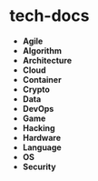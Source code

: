 # tech-docs

- **Agile**
- **Algorithm**
- **Architecture**
- **Cloud**
- **Container**
- **Crypto**
- **Data**
- **DevOps**
- **Game**
- **Hacking**
- **Hardware**
- **Language**
- **OS**
- **Security**
